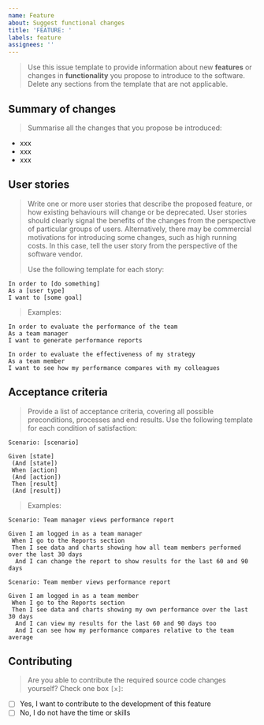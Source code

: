 ```yaml
---
name: Feature
about: Suggest functional changes
title: 'FEATURE: '
labels: feature
assignees: ''
---
```


> Use this issue template to provide information about new **features** or changes in **functionality** you propose to introduce to the software. Delete any sections from the template that are not applicable.

## Summary of changes

> Summarise all the changes that you propose be introduced:

- xxx
- xxx
- xxx

## User stories

> Write one or more user stories that describe the proposed feature, or how existing behaviours will change or be deprecated. User stories should clearly signal the benefits of the changes from the perspective of particular groups of users. Alternatively, there may be commercial motivations for introducing some changes, such as high running costs. In this case, tell the user story from the perspective of the software vendor.
>
> Use the following template for each story:

```feature
In order to [do something]
As a [user type]
I want to [some goal]
```

> Examples:

```feature
In order to evaluate the performance of the team
As a team manager
I want to generate performance reports

In order to evaluate the effectiveness of my strategy
As a team member
I want to see how my performance compares with my colleagues
```

## Acceptance criteria

> Provide a list of acceptance criteria, covering all possible preconditions, processes and end results. Use the following template for each condition of satisfaction:

```feature
Scenario: [scenario]

Given [state]
 (And [state])
 When [action]
 (And [action])
 Then [result]
 (And [result])
```

> Examples:

```feature
Scenario: Team manager views performance report

Given I am logged in as a team manager
 When I go to the Reports section
 Then I see data and charts showing how all team members performed over the last 30 days
  And I can change the report to show results for the last 60 and 90 days

Scenario: Team member views performance report

Given I am logged in as a team member
 When I go to the Reports section
 Then I see data and charts showing my own performance over the last 30 days
  And I can view my results for the last 60 and 90 days too
  And I can see how my performance compares relative to the team average
```

## Contributing

> Are you able to contribute the required source code changes yourself? Check one box `[x]`:

- [ ] Yes, I want to contribute to the development of this feature
- [ ] No, I do not have the time or skills
